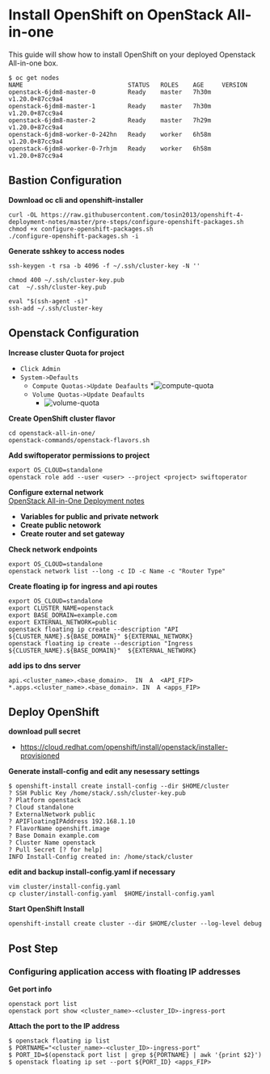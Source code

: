 # Install OpenShift on OpenStack All-in-one
This guide will show how to install OpenShift on your deployed Openstack All-in-one box.

```
$ oc get nodes
NAME                             STATUS   ROLES    AGE     VERSION
openstack-6jdm8-master-0         Ready    master   7h30m   v1.20.0+87cc9a4
openstack-6jdm8-master-1         Ready    master   7h30m   v1.20.0+87cc9a4
openstack-6jdm8-master-2         Ready    master   7h29m   v1.20.0+87cc9a4
openstack-6jdm8-worker-0-242hn   Ready    worker   6h58m   v1.20.0+87cc9a4
openstack-6jdm8-worker-0-7rhjm   Ready    worker   6h58m   v1.20.0+87cc9a4

```

Bastion Configuration
---
**Download oc cli and openshift-installer**
```
curl -OL https://raw.githubusercontent.com/tosin2013/openshift-4-deployment-notes/master/pre-steps/configure-openshift-packages.sh
chmod +x configure-openshift-packages.sh
./configure-openshift-packages.sh -i
```

**Generate sshkey to access nodes**
```
ssh-keygen -t rsa -b 4096 -f ~/.ssh/cluster-key -N ''

chmod 400 ~/.ssh/cluster-key.pub
cat  ~/.ssh/cluster-key.pub

eval "$(ssh-agent -s)"
ssh-add ~/.ssh/cluster-key 
```

Openstack Configuration
---

**Increase cluster Quota for project**
* `Click Admin`
* `System->Defaults`
  * `Compute Quotas->Update Deafaults`
    *![compute-quota](https://user-images.githubusercontent.com/1975599/125079750-fa59c900-e091-11eb-925f-59649d797125.png)
  * `Volume Quotas->Update Deafaults`
    * ![volume-quota](https://user-images.githubusercontent.com/1975599/125079790-03e33100-e092-11eb-90de-6c6e46017a34.png)
  

**Create OpenShift cluster flavor**
```
cd openstack-all-in-one/
openstack-commands/openstack-flavors.sh
```

**Add swiftoperator permissions to project**
```
export OS_CLOUD=standalone
openstack role add --user <user> --project <project> swiftoperator
```

**Configure external network**  
[OpenStack All-in-One Deployment notes](README.md)
* **Variables for public and private network**
* **Create public netowork**
* **Create router and set gateway**

**Check network endpoints**
```
export OS_CLOUD=standalone
openstack network list --long -c ID -c Name -c "Router Type"
```

**Create floating ip for ingress and api routes**
```
export OS_CLOUD=standalone
export CLUSTER_NAME=openstack
export BASE_DOMAIN=example.com
export EXTERNAL_NETWORK=public
openstack floating ip create --description "API ${CLUSTER_NAME}.${BASE_DOMAIN}" ${EXTERNAL_NETWORK}
openstack floating ip create --description "Ingress  ${CLUSTER_NAME}.${BASE_DOMAIN}"  ${EXTERNAL_NETWORK}
```

**add ips to dns server**
```
api.<cluster_name>.<base_domain>.  IN  A  <API_FIP>
*.apps.<cluster_name>.<base_domain>. IN  A <apps_FIP>
```

Deploy OpenShift
---

**download pull secret**
* https://cloud.redhat.com/openshift/install/openstack/installer-provisioned

**Generate install-config and edit any nesessary settings**
```
$ openshift-install create install-config --dir $HOME/cluster
? SSH Public Key /home/stack/.ssh/cluster-key.pub
? Platform openstack
? Cloud standalone
? ExternalNetwork public
? APIFloatingIPAddress 192.168.1.10
? FlavorName openshift.image
? Base Domain example.com
? Cluster Name openstack
? Pull Secret [? for help] 
INFO Install-Config created in: /home/stack/cluster 
```

**edit and backup install-config.yaml if necessary**
```
vim cluster/install-config.yaml 
cp cluster/install-config.yaml  $HOME/install-config.yaml 
```

**Start OpenShift Install**
```
openshift-install create cluster --dir $HOME/cluster --log-level debug
```

Post Step
---
### Configuring application access with floating IP addresses

**Get port info**
```
openstack port list
openstack port show <cluster_name>-<cluster_ID>-ingress-port
```


**Attach the port to the IP address**
```
$ openstack floating ip list
$ PORTNAME="<cluster_name>-<cluster_ID>-ingress-port"
$ PORT_ID=$(openstack port list | grep ${PORTNAME} | awk '{print $2}')
$ openstack floating ip set --port ${PORT_ID} <apps_FIP>
```
